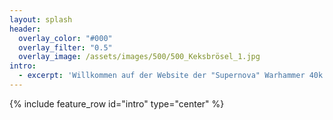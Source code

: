 ```yaml
---
layout: splash
header:
  overlay_color: "#000"
  overlay_filter: "0.5"
  overlay_image: /assets/images/500/500_Keksbrösel_1.jpg
intro: 
  - excerpt: 'Willkommen auf der Website der "Supernova" Warhammer 40k Escalation-Liga!<br/>Hier findes du alle infos über aktuelle Paarungen, Ranglisten und die Teilnehmer:innen.'
---
```


{% include feature_row id="intro" type="center" %}